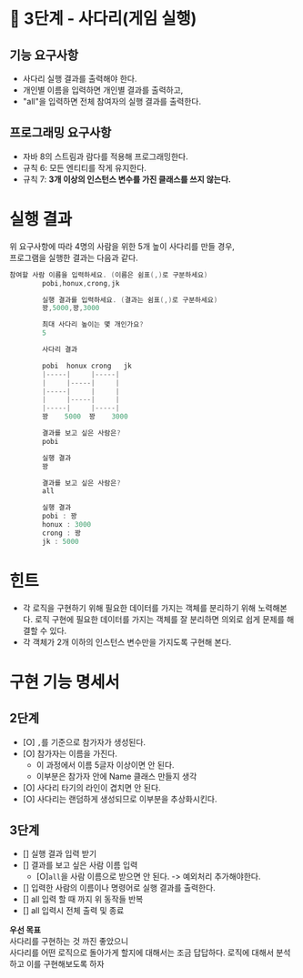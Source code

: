 # 🚀 3단계 - 사다리(게임 실행)
## 기능 요구사항

* 사다리 실행 결과를 출력해야 한다.
* 개인별 이름을 입력하면 개인별 결과를 출력하고,  
* "all"을 입력하면 전체 참여자의 실행 결과를 출력한다. 
  
## 프로그래밍 요구사항
* 자바 8의 스트림과 람다를 적용해 프로그래밍한다.
* 규칙 6: 모든 엔티티를 작게 유지한다.
* 규칙 7: **3개 이상의 인스턴스 변수를 가진 클래스를 쓰지 않는다.**

# 실행 결과
위 요구사항에 따라 4명의 사람을 위한 5개 높이 사다리를 만들 경우,        
프로그램을 실행한 결과는 다음과 같다.    

```java
참여할 사람 이름을 입력하세요. (이름은 쉼표(,)로 구분하세요)
        pobi,honux,crong,jk

        실행 결과를 입력하세요. (결과는 쉼표(,)로 구분하세요)
        꽝,5000,꽝,3000

        최대 사다리 높이는 몇 개인가요?
        5

        사다리 결과

        pobi  honux crong   jk
        |-----|     |-----|
        |     |-----|     |
        |-----|     |     |
        |     |-----|     |
        |-----|     |-----|
        꽝    5000  꽝    3000

        결과를 보고 싶은 사람은?
        pobi

        실행 결과
        꽝

        결과를 보고 싶은 사람은?
        all

        실행 결과
        pobi : 꽝
        honux : 3000
        crong : 꽝
        jk : 5000
```

# 힌트
* 각 로직을 구현하기 위해 필요한 데이터를 가지는 객체를 분리하기 위해 노력해본다. 로직 구현에 필요한 데이터를 가지는 객체를 잘 분리하면 의외로 쉽게 문제를 해결할 수 있다.
* 각 객체가 2개 이하의 인스턴스 변수만을 가지도록 구현해 본다.
   
# 구현 기능 명세서    
## 2단계  
* [O] `,`를 기준으로 참가자가 생성된다.     
* [O] 참가자는 이름을 가진다.      
  * 이 과정에서 이름 5글자 이상이면 안 된다.    
  * 이부분은 참가자 안에 Name 클래스 만들지 생각  
* [O] 사다리 타기의 라인이 겹치면 안 된다.   
* [O] 사다리는 랜덤하게 생성되므로 이부분을 추상화시킨다.  
## 3단계     
* [] 실행 결과 입력 받기   
* [] 결과를 보고 싶은 사람 이름 입력    
  * [O]`all`을 사람 이름으로 받으면 안 된다. -> 예외처리 추가해야한다.
* [] 입력한 사람의 이름이나 명령어로 실행 결과를 출력한다.      
* [] all 입력 할 때 까지 위 동작들 반복      
* [] all 입력시 전체 출력 및 종료    
   
**우선 목표**  
사다리를 구현하는 것 까진 좋았으니  
사다리를 어떤 로직으로 돌아가게 할지에 대해서는 조금 답답하다.
로직에 대해서 분석하고 이를 구현해보도록 하자   
   